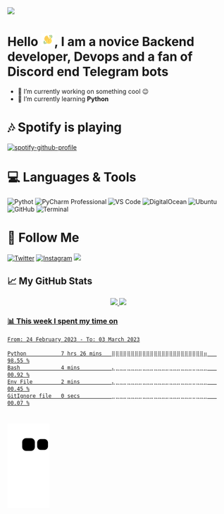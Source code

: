 <div>
<img src="https://raw.githubusercontent.com/DOFER998/DOFER998/main/assets/4566.png">
</div>


# Hello <img src="https://github.com/DOFER998/DOFER998/blob/main/assets/Wave.gif" height="30px" width="30px">, I am a novice Backend developer, Devops and a fan of Discord end Telegram bots

- 🔭 I’m currently working on something cool 😉
- 🌱 I’m currently learning **Python**

# 🎶 Spotify is playing

[![spotify-github-profile](https://spotify-github-profile.vercel.app/api/view?uid=00dkmaic833yovkczb2w02j6n&cover_image=true&theme=novatorem&bar_color_cover=false&bar_color=53b14f)](https://spotify-github-profile.vercel.app/api/view?uid=00dkmaic833yovkczb2w02j6n&redirect=true)

# 💻 Languages & Tools

![Pythot](https://img.shields.io/badge/-Python-0a0c10?style=flat&logo=python)
![PyCharm Professional](https://img.shields.io/badge/-PyCharm-0a0c10?style=flat&logo=PyCharm&logoColor=3bd18f)
![VS Code](https://img.shields.io/badge/-VScode-0a0c10?style=flat&logo=VisualStudioCode&logoColor=2d9eea)
![DigitalOcean](https://img.shields.io/badge/-DigitalOcean-0a0c10?style=flat&logo=DigitalOcean)
![Ubuntu](https://img.shields.io/badge/-Ubuntu-0a0c10?style=flat&logo=Ubuntu)
![GitHub](https://img.shields.io/badge/-GitHub-0a0c10?style=flat&logo=GitHub)
![Terminal](https://img.shields.io/badge/-Terminal-0a0c10?style=flat&logo=WindowsTerminal)

# 💬 Follow Me

[![Twitter](https://img.shields.io/twitter/follow/C0mradEth?color=0a0c10&style=flat&logo=twitter)](https://twitter.com/C0mradEth)
[![Instagram](https://img.shields.io/badge/-Instagram-0a0c10?style=flat&logo=Instagram)](https://www.instagram.com/c0mrade.eth/)
<a href="https://discord.gg/eC5EhJfmNd"><img src="https://img.shields.io/discord/1041165809013243924?color=blue&label=Kizmeow%20Support%20Server&logo=discord"></a>

## 📈 My GitHub Stats

<div align="center">
   <a href="https://github.com/DOFER998">
   <img height="148em" src="https://github-readme-stats.vercel.app/api?username=DOFER998&show_icons=true&theme=dark&include_all_commits=true&count_private=true"/>
  <img height="148em" src="https://github-readme-stats.vercel.app/api/top-langs/?username=DOFER998&layout=compact&langs_count=7&theme=dark"/>
</div>

### 📊 This week I spent my time on

<!--START_SECTION:waka-->

```text
From: 24 February 2023 - To: 03 March 2023

Python           7 hrs 26 mins   ⣿⣿⣿⣿⣿⣿⣿⣿⣿⣿⣿⣿⣿⣿⣿⣿⣿⣿⣿⣿⣿⣿⣿⣿⣶   98.55 %
Bash             4 mins          ⣄⣀⣀⣀⣀⣀⣀⣀⣀⣀⣀⣀⣀⣀⣀⣀⣀⣀⣀⣀⣀⣀⣀⣀⣀   00.92 %
Env File         2 mins          ⣄⣀⣀⣀⣀⣀⣀⣀⣀⣀⣀⣀⣀⣀⣀⣀⣀⣀⣀⣀⣀⣀⣀⣀⣀   00.45 %
GitIgnore file   0 secs          ⣀⣀⣀⣀⣀⣀⣀⣀⣀⣀⣀⣀⣀⣀⣀⣀⣀⣀⣀⣀⣀⣀⣀⣀⣀   00.07 %
```

<!--END_SECTION:waka-->

#

[![Snake animation](https://github.com/DOFER998/DOFER998/blob/output/github-contribution-grid-snake.svg)](https://github.com/DOFER998)
 
 

